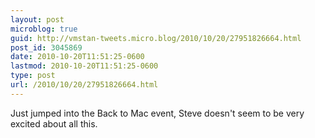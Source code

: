```yaml
---
layout: post
microblog: true
guid: http://vmstan-tweets.micro.blog/2010/10/20/27951826664.html
post_id: 3045869
date: 2010-10-20T11:51:25-0600
lastmod: 2010-10-20T11:51:25-0600
type: post
url: /2010/10/20/27951826664.html
---
```

Just jumped into the Back to Mac event, Steve doesn't seem to be very excited about all this.
